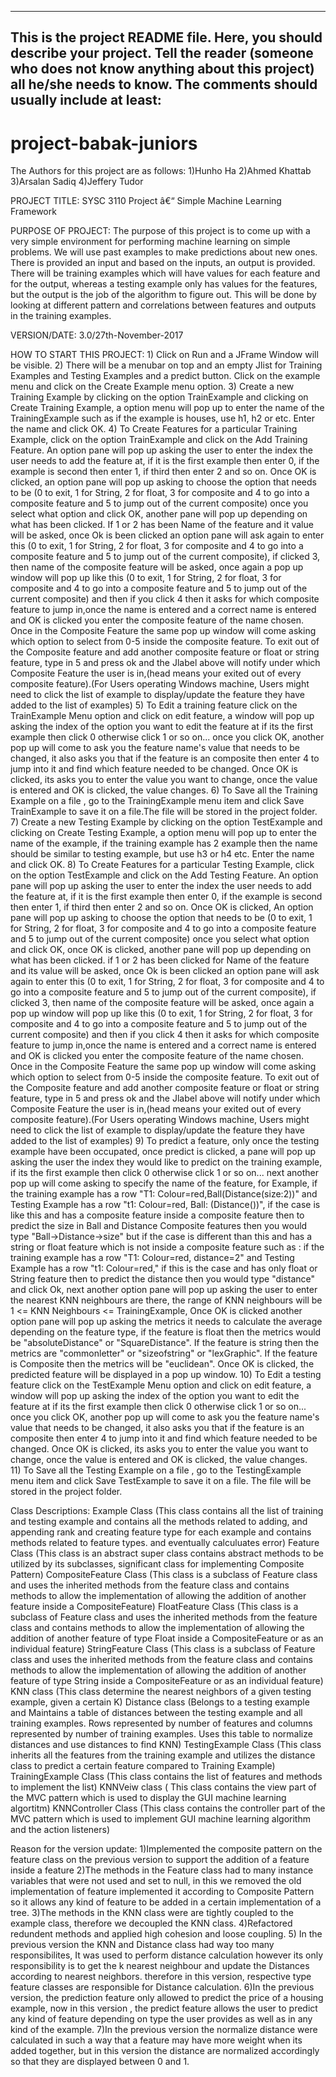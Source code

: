 ------------------------------------------------------------------------
This is the project README file. Here, you should describe your project.
Tell the reader (someone who does not know anything about this project)
all he/she needs to know. The comments should usually include at least:
------------------------------------------------------------------------
# project-babak-juniors

The Authors for this project are as follows: 
											1)Hunho Ha
											2)Ahmed Khattab
											3)Arsalan Sadiq
											4)Jeffery Tudor
											


PROJECT TITLE: SYSC 3110 Project â€“ Simple Machine Learning Framework

PURPOSE OF PROJECT: The purpose of this project is to come up with a very simple environment for performing machine learning on simple problems. We will use past examples to make 
					predictions about new ones. There is provided an input and based on the inputs, an output is provided. There will be training examples which will have values 
					for each feature and for the output, whereas a testing example only has values for the features, but the output is the job of the algorithm to
					figure out. This will be done by looking at different pattern and correlations between features and outputs in the training examples.
					
VERSION/DATE: 3.0/27th-November-2017

HOW TO START THIS PROJECT: 
						1)	Click on Run and a JFrame Window will be visible.
						2)	There will be a menubar on top and an empty Jlist for Training Examples and Testing Examples and a predict button. Click on the example menu and click
							on the Create Example menu option.
						3)	Create a new Training Example by clicking on the option TrainExample and clicking on Create Training Example, a option menu will pop up to enter the
							name of the TrainingExample such as if the example is houses, use h1, h2 or etc. Enter the name and click OK.
						4)	To Create Features for a particular Training Example, click on the option TrainExample and click on the Add Training Feature. An option pane will pop up asking
							the user to enter the index the user needs to add the feature at, if it is the first example then enter 0, if the example is second then enter 1, if
							third then enter 2 and so on. Once OK is clicked, an option pane will pop up asking to choose the option that needs to be (0 to exit, 1 for String, 2
							for float, 3 for composite and 4 to go into a composite feature and 5 to jump out of the current composite) once you select what option and click OK, 
						    another pane will pop up depending on what has been clicked. If 1 or 2 has been Name of the feature and it value will be asked, once
							Ok is been clicked an option pane will ask again to enter this (0 to exit, 1 for String, 2 for float, 3 for composite and 4 to go into a composite feature and
							5 to jump out of the current composite), if clicked 3, then name of the composite feature will be asked, once again a pop up window will pop up like this
							(0 to exit, 1 for String, 2 for float, 3 for composite and 4 to go into a composite feature and 5 to jump out of the current composite) and then if you click 
							4 then it asks for which composite feature to jump in,once the name is entered and a correct name is entered and OK is clicked you enter the composite feature
							of the name chosen. Once in the Composite Feature the same pop up window will come asking which option to select from 0-5 inside the composite feature. To
							exit out of the Composite feature and add another composite feature or float or string feature, type in 5 and press ok and the Jlabel above  will notify under 
							which Composite Feature the user is in,(head means your exited out of every composite feature).(For Users operating Windows machine, Users
							might need to click the list of example to display/update the feature they have added to the list of examples)
						5)	To Edit a training feature click on the TrainExample Menu option and click on edit feature, a window will pop up asking the index of the option you want to
							edit the feature at if its the first example then click 0 otherwise click 1 or so on... once you click OK, another pop up will come to ask you the feature
							name's value that needs to be changed, it also asks you that if the feature is an composite then enter 4 to jump into it and find which feature needed to
							be changed. Once OK is clicked, its asks you to enter the value you want to change, once the value is entered and OK is clicked, the value changes.
						6)	To Save all the Training Example on a file , go to the TrainingExample menu item and click Save TrainExample to save it on a file.The file will be stored
							in the project folder.
						7)	Create a new Testing Example by clicking on the option TestExample and clicking on Create Testing Example, a option menu will pop up to enter the
							name of the example, if the training example has 2 example then the name should be similar to testing example, but use h3 or h4 etc. Enter the name 
							and click OK. 
						8)  To Create Features for a particular Testing Example, click on the option TestExample and click on the Add Testing Feature. An option pane will pop up asking
							the user to enter the index the user needs to add the feature at, if it is the first example then enter 0, if the example is second then enter 1, if
							third then enter 2 and so on. Once OK is clicked, An option pane will pop up asking to choose the option that needs to be (0 to exit, 1 for String, 2
							for float, 3 for composite and 4 to go into a composite feature and 5 to jump out of the current composite) once you select what option and click OK, 
							once OK is clicked, another pane will pop up depending on what has been clicked. if 1 or 2 has been clicked for Name of the feature and its value will be asked, once
							Ok is been clicked an option pane will ask again to enter this (0 to exit, 1 for String, 2 for float, 3 for composite and 4 to go into a composite feature and
							5 to jump out of the current composite), if clicked 3, then name of the composite feature will be asked, once again a pop up window will pop up like this
							(0 to exit, 1 for String, 2 for float, 3 for composite and 4 to go into a composite feature and 5 to jump out of the current composite) and then if you click 
							4 then it asks for which composite feature to jump in,once the name is entered and a correct name is entered and OK is clicked you enter the composite feature
							of the name chosen. Once in the Composite Feature the same pop up window will come asking which option to select from 0-5 inside the composite feature. To
							exit out of the Composite feature and add another composite feature or float or string feature, type in 5 and press ok and the Jlabel above  will notify under 
							which Composite Feature the user is in,(head means your exited out of every composite feature).(For Users operating Windows machine, Users
							might need to click the list of example to display/update the feature they have added to the list of examples)
						9)	To predict a feature, only once the testing example have been occupated, once predict is clicked, a pane will pop up asking the user the index they would like to 
							predict on the training example, if its the first example then click 0 otherwise click 1 or so on... next another pop up will come asking to specify the name
							of the feature, for Example, if the training example has a row "T1: Colour=red,Ball(Distance(size:2))" and Testing Example has a row "t1: Colour=red, Ball: (Distance())",
							if the case is like this and has a composite feature inside a composite feature then to predict the size in Ball and Distance Composite features then you would type 
							"Ball->Distance->size" but if the case is different than this and has a string or float feature which is not inside a composite feature such as : if the training example has a row "T1: Colour=red, distance=2"
							and Testing Example has a row "t1: Colour=red," if this is the case and has only float or String feature then to predict the distance  then you would type "distance" and click Ok,
							next another option pane will pop up asking the user to enter the nearest KNN neighbours are there, the range of KNN neighbours will be 1 <= KNN Neighbours <= TrainingExample, 
							Once OK is clicked another option pane will pop up asking the metrics it needs to calculate the average depending on the feature type, if the feature is float then the metrics
							would be "absoluteDistance" or "SquareDistance". If the feature is string then the metrics are "commonletter" or "sizeofstring" or "lexGraphic". If the feature is Composite
							then the metrics will be "euclidean". Once OK is clicked, the predicted feature will be displayed in a pop up window.
						10) To Edit a testing feature click on the TestExample Menu option and click on edit feature, a window will pop up asking the index of the option you want to
							edit the feature at if its the first example then click 0 otherwise click 1 or so on... once you click OK, another pop up will come to ask you the feature
							name's value that needs to be changed, it also asks you that if the feature is an composite then enter 4 to jump into it and find which feature needed to
							be changed. Once OK is clicked, its asks you to enter the value you want to change, once the value is entered and OK is clicked, the value changes.							
						11) To Save all the Testing Example on a file , go to the TestingExample menu item and click Save TestExample to save it on a file. The file will be stored
							in the project folder.

							
Class Descriptions:	
					Example Class (This class contains all the list of training and testing example and contains all the methods related to adding, and appending rank and creating
									feature type for each example and contains methods related to feature types. and eventually calculuates error)
					Feature Class (This class is an abstract super class contains abstract methods to be utilized by its subclasses, significant class for implementing Composite Pattern)
					CompositeFeature Class (This class is a subclass of Feature class and uses the inherited methods from the feature class and contains methods to allow the implementation of
					allowing the addition of another feature inside a CompositeFeature)
					FloatFeature Class (This class is a subclass of Feature class and uses the inherited methods from the feature class and contains methods to allow the implementation of
					allowing the addition of another feature of type Float inside a CompositeFeature or as an individual feature)
					StringFeature Class (This class is a subclass of Feature class and uses the inherited methods from the feature class and contains methods to allow the implementation of
					allowing the addition of another feature of type String inside a CompositeFeature or as an individual feature)
					KNN class (This class determine the nearest neighbors of a given testing example, given a certain K)
					Distance class (Belongs to a testing example and Maintains a table of distances between the testing example and all training examples. Rows represented by number
									of features and columns represented by number of training examples. Uses this table to normalize distances and use distances to find KNN)
					TestingExample Class (This class inherits all the features from the training example and utilizes the distance class to predict a certain feature compared to
									Training Example)
					TrainingExample Class (This class contains the list of features and methods to implement the list)
					KNNVeiw class ( This class contains the view part of the MVC pattern which is used to display the GUI machine learning algortitm)
					KNNController Class (This class contains the controller part of the MVC pattern which is used to implement GUI machine learning algorithm and the action listeners)

Reason for the version update: 
								1)Implemented the composite pattern on the feature class on the previous version to support the addition of a feature inside a feature
								2)The methods in the Feature class had to many instance variables that were not used and set to null, in this we removed the old implementation of feature
								implemented it according to Composite Pattern so it allows any kind of feature to be added in a certain implementation of a tree.
								3)The methods in the KNN class were are tightly coupled to the example class, therefore we decoupled the KNN class.
								4)Refactored redundent methods and applied high cohesion and loose coupling.
								5) In the previous version the KNN and Distance class had way too many responsibilites, It was used to perform distance calculation however its only responsibility
								is to get the k nearest neighbour and update the Distances according to nearest neighbors. therefore in this version, respective type feature classes are responsible
								for Distance calculation.
								6)In the previous version, the prediction feature only allowed to predict the price of a housing example, now in this version , the predict feature allows
								the user to predict any kind of feature depending on type the user provides as well as in any kind of the example.
								7)In the previous version the normalize distance were calculated in such a way that a feature may have more weight when its added together, but in this
								version the distance are normalized accordingly so that they are displayed between 0 and 1.